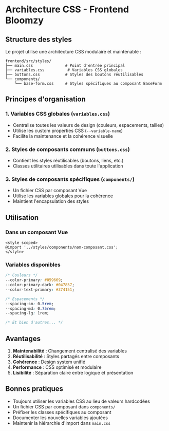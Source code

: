 # Architecture CSS - Frontend Bloomzy

## Structure des styles

Le projet utilise une architecture CSS modulaire et maintenable :

```
frontend/src/styles/
├── main.css              # Point d'entrée principal
├── variables.css          # Variables CSS globales
├── buttons.css           # Styles des boutons réutilisables
└── components/
    └── base-form.css     # Styles spécifiques au composant BaseForm
```

## Principes d'organisation

### 1. Variables CSS globales (`variables.css`)
- Centralise toutes les valeurs de design (couleurs, espacements, tailles)
- Utilise les custom properties CSS (`--variable-name`)
- Facilite la maintenance et la cohérence visuelle

### 2. Styles de composants communs (`buttons.css`)
- Contient les styles réutilisables (boutons, liens, etc.)
- Classes utilitaires utilisables dans toute l'application

### 3. Styles de composants spécifiques (`components/`)
- Un fichier CSS par composant Vue
- Utilise les variables globales pour la cohérence
- Maintient l'encapsulation des styles

## Utilisation

### Dans un composant Vue
```vue
<style scoped>
@import '../styles/components/nom-composant.css';
</style>
```

### Variables disponibles
```css
/* Couleurs */
--color-primary: #059669;
--color-primary-dark: #047857;
--color-text-primary: #374151;

/* Espacements */
--spacing-sm: 0.5rem;
--spacing-md: 0.75rem;
--spacing-lg: 1rem;

/* Et bien d'autres... */
```

## Avantages

1. **Maintenabilité** : Changement centralisé des variables
2. **Réutilisabilité** : Styles partagés entre composants
3. **Cohérence** : Design system unifié
4. **Performance** : CSS optimisé et modulaire
5. **Lisibilité** : Séparation claire entre logique et présentation

## Bonnes pratiques

- Toujours utiliser les variables CSS au lieu de valeurs hardcodées
- Un fichier CSS par composant dans `components/`
- Préfixer les classes spécifiques au composant
- Documenter les nouvelles variables ajoutées
- Maintenir la hiérarchie d'import dans `main.css`
